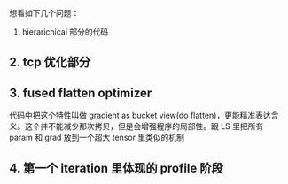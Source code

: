 想看如下几个问题：

1. hierarichical 部分的代码
## 2. tcp 优化部分

## 3. fused flatten optimizer
代码中把这个特性叫做 gradient as bucket view(do flatten)，更能精准表达含义。这个并不能减少那次拷贝，但是会增强程序的局部性。跟 LS 里把所有 param 和 grad 放到一个超大 tensor 里类似的机制

## 4. 第一个 iteration 里体现的 profile 阶段

